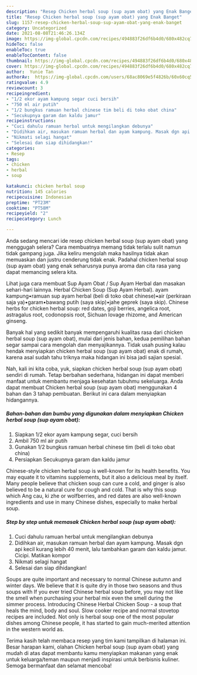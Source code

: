 ```yaml
---
description: "Resep Chicken herbal soup (sup ayam obat) yang Enak Banget"
title: "Resep Chicken herbal soup (sup ayam obat) yang Enak Banget"
slug: 1157-resep-chicken-herbal-soup-sup-ayam-obat-yang-enak-banget
category: Uncategorized
date: 2021-08-08T21:46:26.134Z
image: https://img-global.cpcdn.com/recipes/494883f26df6b4d0/680x482cq70/chicken-herbal-soup-sup-ayam-obat-foto-resep-utama.jpg
hideToc: false
enableToc: true
enableTocContent: false
thumbnail: https://img-global.cpcdn.com/recipes/494883f26df6b4d0/680x482cq70/chicken-herbal-soup-sup-ayam-obat-foto-resep-utama.jpg
cover: https://img-global.cpcdn.com/recipes/494883f26df6b4d0/680x482cq70/chicken-herbal-soup-sup-ayam-obat-foto-resep-utama.jpg
author:  Yunie Tan
authorAv:  https://img-global.cpcdn.com/users/68ac8069e5f4826b/60x60cq50/avatar.jpg
ratingvalue: 4.9
reviewcount: 3
recipeingredient:
- "1/2 ekor ayam kampung segar cuci bersih"
- "750 ml air putih"
- "1/2 bungkus ramuan herbal chinese tim beli di toko obat china"
- "Secukupnya garam dan kaldu jamur"
recipeinstructions:
- "Cuci dahulu ramuan herbal untuk mengilangkan debunya"
- "Didihkan air, masukan ramuan herbal dan ayam kampung. Masak dgn api kecil kurang lebih 40 menit, lalu tambahkan garam dan kaldu jamur. Cicipi. Matikan kompor"
- "Nikmati selagi hangat"
- "Selesai dan siap dihidangkan!"
categories:
- Resep
tags:
- chicken
- herbal
- soup

katakunci: chicken herbal soup 
nutrition: 145 calories
recipecuisine: Indonesian
preptime: "PT23M"
cooktime: "PT58M"
recipeyield: "2"
recipecategory: Lunch

---
```



Anda sedang mencari ide resep chicken herbal soup (sup ayam obat) yang menggugah selera? Cara membuatnya memang tidak terlalu sulit namun tidak gampang juga. Jika keliru mengolah maka hasilnya tidak akan memuaskan dan justru cenderung tidak enak. Padahal chicken herbal soup (sup ayam obat) yang enak seharusnya punya aroma dan cita rasa yang dapat memancing selera kita.


Lihat juga cara membuat Sup Ayam Obat / Sup Ayam Herbal dan masakan sehari-hari lainnya. Herbal Chicken Soup (Sup Ayam Herbal). ayam kampung•ramuan sup ayam herbal (beli di toko obat chinese)•air (perkiraan saja ya)•garam•bawang putih (saya skip)•jahe geprek (saya skip). Chinese herbs for chicken herbal soup: red dates, goji berries, angelica root, astragalus root, codonopsis root, Sichuan lovage rhizome, and American ginseng.

Banyak hal yang sedikit banyak mempengaruhi kualitas rasa dari chicken herbal soup (sup ayam obat), mulai dari jenis bahan, kedua pemilihan bahan segar sampai cara mengolah dan menyajikannya. Tidak usah pusing kalau hendak menyiapkan chicken herbal soup (sup ayam obat) enak di rumah, karena asal sudah tahu triknya maka hidangan ini bisa jadi sajian spesial.


Nah, kali ini kita coba, yuk, siapkan chicken herbal soup (sup ayam obat) sendiri di rumah. Tetap berbahan sederhana, hidangan ini dapat memberi manfaat untuk membantu menjaga kesehatan tubuhmu sekeluarga. Anda dapat membuat Chicken herbal soup (sup ayam obat) menggunakan 4 bahan dan 3 tahap pembuatan. Berikut ini cara dalam menyiapkan hidangannya.

<!--inarticleads1-->

##### Bahan-bahan dan bumbu yang digunakan dalam menyiapkan Chicken herbal soup (sup ayam obat):

1. Siapkan 1/2 ekor ayam kampung segar, cuci bersih
1. Ambil 750 ml air putih
1. Gunakan 1/2 bungkus ramuan herbal chinese tim (beli di toko obat china)
1. Persiapkan Secukupnya garam dan kaldu jamur


Chinese-style chicken herbal soup is well-known for its health benefits. You may equate it to vitamins supplements, but it also a delicious meal by itself. Many people believe that chicken soup can cure a cold, and ginger is also believed to be a natural cure for cough and cold. That is why this soup which Ang cau, ki zhe or wolfberries, and red dates are also well-known ingredients and use in many Chinese dishes, especially to make herbal soup. 

<!--inarticleads2-->

##### Step by step untuk memasak Chicken herbal soup (sup ayam obat):

1. Cuci dahulu ramuan herbal untuk mengilangkan debunya
1. Didihkan air, masukan ramuan herbal dan ayam kampung. Masak dgn api kecil kurang lebih 40 menit, lalu tambahkan garam dan kaldu jamur. Cicipi. Matikan kompor
1. Nikmati selagi hangat
1. Selesai dan siap dihidangkan!

Soups are quite important and necessary to normal Chinese autumn and winter days. We believe that it is quite dry in those two seasons and thus soups with If you ever tried Chinese herbal soup before, you may not like the smell when purchasing your herbal mix even the smell during the simmer process. Introducing Chinese Herbal Chicken Soup - a soup that heals the mind, body and soul. Slow cooker recipe and normal stovetop recipes are included. Not only is herbal soup one of the most popular dishes among Chinese people, it has started to gain much-merited attention in the western world as. 

Terima kasih telah membaca resep yang tim kami tampilkan di halaman ini. Besar harapan kami, olahan Chicken herbal soup (sup ayam obat) yang mudah di atas dapat membantu kamu menyiapkan makanan yang enak untuk keluarga/teman maupun menjadi inspirasi untuk berbisnis kuliner. Semoga bermanfaat dan selamat mencoba!
